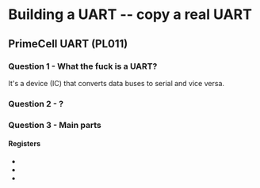 # Building a UART -- copy a real UART

## PrimeCell UART (PL011)

### Question 1 - What the fuck is a UART?

It's a device (IC) that converts data buses to serial and vice versa.


### Question 2 - ?


### Question 3 - Main parts

#### Registers
- 
- 
- 

